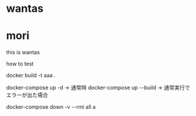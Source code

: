 # wantas

# mori

this is wantas

how to test

docker build -t aaa .

docker-compose up -d -> 通常時
docker-compose up --build -> 通常実行でエラーが出た場合

docker-compose down -v --rmi all
a
